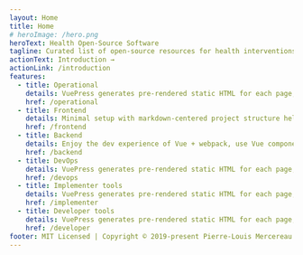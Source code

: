 ```yaml
---
layout: Home
title: Home
# heroImage: /hero.png
heroText: Health Open-Source Software
tagline: Curated list of open-source resources for health interventions in low and middle-income countries
actionText: Introduction →
actionLink: /introduction
features:
  - title: Operational
    details: VuePress generates pre-rendered static HTML for each page, and runs as an SPA once a page is loaded.
    href: /operational
  - title: Frontend
    details: Minimal setup with markdown-centered project structure helps you focus on writing.
    href: /frontend
  - title: Backend
    details: Enjoy the dev experience of Vue + webpack, use Vue components in markdown, and develop custom themes with Vue.
    href: /backend
  - title: DevOps
    details: VuePress generates pre-rendered static HTML for each page, and runs as an SPA once a page is loaded.
    href: /devops
  - title: Implementer tools
    details: VuePress generates pre-rendered static HTML for each page, and runs as an SPA once a page is loaded.
    href: /implementer
  - title: Developer tools
    details: VuePress generates pre-rendered static HTML for each page, and runs as an SPA once a page is loaded.
    href: /developer
footer: MIT Licensed | Copyright © 2019-present Pierre-Louis Mercereau
---
```

